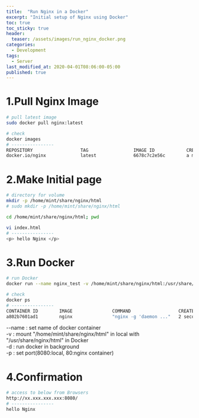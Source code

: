 ```yaml
---
title:  "Run Nginx in a Docker"
excerpt: "Initial setup of Nginx using Docker"
toc: true
toc_sticky: true
header:
  teaser: /assets/images/run_nginx_docker.png
categories:
  - Development
tags:
  - Server
last_modified_at: 2020-04-01T08:06:00-05:00
published: true
---
```

<!--TODO
1. 원인 파악 : Errors - 403 Forbidden　
OK 2. 이미지 수정 : teaser.png 
OK 3. indentaion수정 : --name : set name 부분
-->

# 1.Pull Nginx Image
```bash
# pull latest image
sudo docker pull nginx:latest

# check
docker images
# ----------------
REPOSITORY                  TAG                 IMAGE ID            CREATED             SIZE
docker.io/nginx             latest              6678c7c2e56c        a moment ago        127 MB
```

# 2.Make Initial page
```bash
# directory for volume
mkdir -p /home/mint/share/nginx/html
# sudo mkdir -p /home/mint/share/nginx/html

cd /home/mint/share/nginx/html; pwd

vi index.html
# ----------------
<p> hello Nginx </p>
```

# 3.Run Docker
```bash
# run Docker
docker run --name nginx_test -v /home/mint/share/nginx/html:/usr/share/nginx/html:ro -d -p 8080:80  nginx

# check
docker ps
# ----------------
CONTAINER ID        IMAGE               COMMAND                  CREATED             STATUS              PORTS                  NAMES
a802b7601ad1        nginx               "nginx -g 'daemon ..."   2 seconds ago       Up 1 second         0.0.0.0:8080->80/tcp   nginx_test
```

--name : set name of docker container  
-v : mount "/home/mint/share/nginx/html" in local with "/usr/share/nginx/html" in Docker  
-d : run docker in background  
-p : set port(8080:local, 80:nginx container)  


# 4.Confirmation
```bash
# access to below from Browsers
http://xx.xxx.xxx.xxx:8080/
# ----------------
hello Nginx
```
